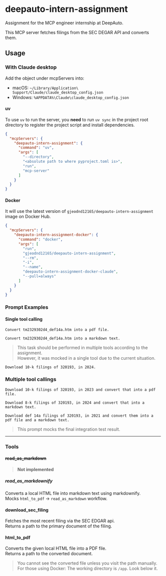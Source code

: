 # deepauto-intern-assignment
Assignment for the MCP engineer internship at DeepAuto.

This MCP server fetches filings from the SEC DEGAR API and converts them.

## Usage
### With Claude desktop

Add the object under mcpServers into:
- macOS: `~/Library/Application\ Support/Claude/claude_desktop_config.json`
- Windows: `%APPDATA%\Claude\claude_desktop_config.json`

#### uv

To use `uv` to run the server, you **need** to run `uv sync` in the project root directory 
to register the project script and install dependencies.  


```json
{
  "mcpServers": {
    "deepauto-intern-assignment": {
      "command": "uv",
      "args": [
        "--directory",
        "<absolute path to where pyproject.toml is>",
        "run",
        "mcp-server"
      ]
    }
  }
}
```

#### Docker

It will use the latest version of `gjeodnd12165/deepauto-intern-assignment` image on Docker Hub.  

```json
{
  "mcpServers": {
    "deepauto-intern-assignment-docker": {
      "command": "docker",
      "args": [
        "run",
        "gjeodnd12165/deepauto-intern-assignment",
        "--rm",
        "-i",
        "--name",
        "deepauto-intern-assignment-docker-claude",
        "--pull=always"
      ]
    }
  }
}
```

### Prompt Examples
#### Single tool calling
```
Convert tm2329302d4_def14a.htm into a pdf file.
```
```
Convert tm2329302d4_def14a.htm into a markdown text.
```
> This task should be performed in multiple tools according to the assignment.  
> However, it was mocked in a single tool due to the current situation.
```
Download 10-k filings of 320193, in 2024. 
```

### Multiple tool callings
```
Download 10-k filings of 320193, in 2023 and convert that into a pdf file. 
```
```
Download 8-k filings of 320193, in 2024 and convert that into a markdown text. 
```
```
Download def 14a filings of 320193, in 2021 and convert them into a pdf file and a markdown text.
```
> This prompt mocks the final integration test result.

---

### Tools
#### ~~read_as_markdown~~
> **Not implemented**

##### read_as_markdownify
Converts a local HTML file into markdown text using markdownify.  
Mocks `html_to_pdf` -> `read_as_markdown` workflow.

#### download_sec_filing
Fetches the most recent filing via the SEC EDGAR api.  
Returns a path to the primary document of the filing.

#### html_to_pdf
Converts the given local HTML file into a PDF file.  
Returns a path to the converted document.  

> You cannot see the converted file unless you visit the path manually.  
> For those using Docker: The working directory is `/app`. Look below it.
